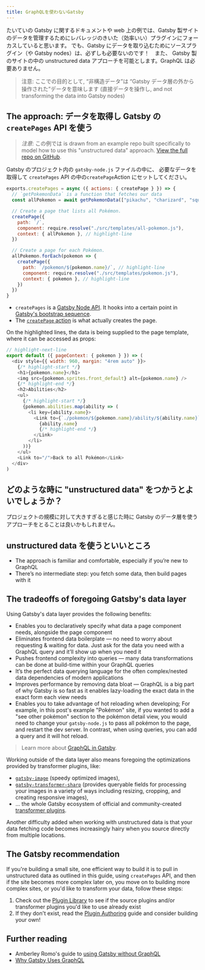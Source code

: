 ```yaml
---
title: GraphQLを使わないGatsby
---
```


たいていの Gatsby に関するドキュメントや web 上の例では、Gatsby 製サイトのデータを管理するためにレバレッジのきいた（効率いい）プラグインにフォーカスしていると思います。 でも、Gatsby にデータを取り込むためにソースプラグイン（や Gatsby nodes）は、必ずしも必要ないのです！　また、 Gatsby 製のサイトの中の unstructured data アプローチを可能とします。GraphQL は必要ありません。

> 注意: ここでの目的として, “非構造データ”は “Gatsby データ層の外から操作された”データを意味します (直接データを操作し, and not transforming the data into Gatsby nodes)

## The approach: データを取得し Gatsby の `createPages` API を使う

> _注意_: この例では is drawn from an example repo built specifically to model how to use this "unstructured data" approach. [View the full repo on GitHub](https://github.com/jlengstorf/gatsby-with-unstructured-data).

Gatsby のプロジェクト内の `gatsby-node.js` ファイルの中に、 必要なデータを取得して `createPages` API の中の`createPage`Action にセットしてください。

```javascript:title=gatsby-node.js
exports.createPages = async ({ actions: { createPage } }) => {
  // `getPokemonData` is a function that fetches our data
  const allPokemon = await getPokemonData(["pikachu", "charizard", "squirtle"])

  // Create a page that lists all Pokémon.
  createPage({
    path: `/`,
    component: require.resolve("./src/templates/all-pokemon.js"),
    context: { allPokemon }, // highlight-line
  })

  // Create a page for each Pokémon.
  allPokemon.forEach(pokemon => {
    createPage({
      path: `/pokemon/${pokemon.name}/`, // highlight-line
      component: require.resolve("./src/templates/pokemon.js"),
      context: { pokemon }, // highlight-line
    })
  })
}
```

- `createPages` is a [Gatsby Node API](/docs/node-apis/#createPages). It hooks into a certain point in [Gatsby's bootstrap sequence](/docs/gatsby-lifecycle-apis/#bootstrap-sequence).
- The [`createPage` action](/docs/actions/#createPage) is what actually creates the page.

On the highlighted lines, the data is being supplied to the page template, where it can be accessed as props:

```jsx:title=/src/templates/pokemon.js
// highlight-next-line
export default ({ pageContext: { pokemon } }) => (
  <div style={{ width: 960, margin: "4rem auto" }}>
    {/* highlight-start */}
    <h1>{pokemon.name}</h1>
    <img src={pokemon.sprites.front_default} alt={pokemon.name} />
    {/* highlight-end */}
    <h2>Abilities</h2>
    <ul>
      {/* highlight-start */}
      {pokemon.abilities.map(ability => (
        <li key={ability.name}>
          <Link to={`./pokemon/${pokemon.name}/ability/${ability.name}`}>
            {ability.name}
            {/* highlight-end */}
          </Link>
        </li>
      ))}
    </ul>
    <Link to="/">Back to all Pokémon</Link>
  </div>
)
```

## どのような時に "unstructured data" をつかうとよいでしょうか？

プロジェクトの規模に対して大きすぎると感じた時に Gatsby のデータ層を使うアプローチをとることは良いかもしれません。

## unstructured data を使うといいところ

- The approach is familiar and comfortable, especially if you’re new to GraphQL
- There’s no intermediate step: you fetch some data, then build pages with it

## The tradeoffs of foregoing Gatsby's data layer

Using Gatsby's data layer provides the following benefits:

- Enables you to declaratively specify what data a page component needs, alongside the page component
- Eliminates frontend data boilerplate — no need to worry about requesting & waiting for data. Just ask for the data you need with a GraphQL query and it’ll show up when you need it
- Pushes frontend complexity into queries — many data transformations can be done at build-time within your GraphQL queries
- It’s the perfect data querying language for the often complex/nested data dependencies of modern applications
- Improves performance by removing data bloat — GraphQL is a big part of why Gatsby is so fast as it enables lazy-loading the exact data in the exact form each view needs
- Enables you to take advantage of hot reloading when developing; For example, in this post's example "Pokémon" site, if you wanted to add a "see other pokémon" section to the pokémon detail view, you would need to change your `gatsby-node.js` to pass all pokémon to the page, and restart the dev server. In contrast, when using queries, you can add a query and it will hot reload.

> Learn more about [GraphQL in Gatsby](/docs/querying-with-graphql/).

Working outside of the data layer also means foregoing the optimizations provided by transformer plugins, like:

- [`gatsby-image`](https://github.com/gatsbyjs/gatsby/tree/master/packages/gatsby-image) (speedy optimized images),
- [`gatsby-transformer-sharp`](https://github.com/gatsbyjs/gatsby/tree/master/packages/gatsby-transformer-sharp) (provides queryable fields for processing your images in a variety of ways including resizing, cropping, and creating responsive images),
- ... the whole Gatsby ecosystem of official and community-created [transformer plugins](/plugins/?=transformer).

Another difficulty added when working with unstructured data is that your data fetching code becomes increasingly hairy when you source directly from multiple locations.

## The Gatsby recommendation

If you're building a small site, one efficient way to build it is to pull in unstructured data as outlined in this guide, using `createPages` API, and then if the site becomes more complex later on, you move on to building more complex sites, or you'd like to transform your data, follow these steps:

1.  Check out the [Plugin Library](/plugins/) to see if the source plugins and/or transformer plugins you'd like to use already exist
2.  If they don't exist, read the [Plugin Authoring](/docs/creating-plugins/) guide and consider building your own!

## Further reading

- Amberley Romo's guide to [using Gatsby without GraphQL](/blog/2018-10-25-using-gatsby-without-graphql/)
- [Why Gatsby Uses GraphQL](/docs/why-gatsby-uses-graphql/)
